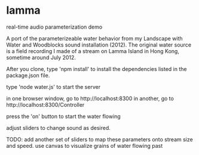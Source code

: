 # lamma
real-time audio parameterization demo

A port of the parameterizeable water behavior from my Landscape with Water and Woodblocks sound installation (2012).
The original water source is a field recording I made of a stream on Lamma Island in Hong Kong, sometime around July 2012.

After you clone, type 'npm install' to install the dependencies listed in the package.json file.

type 'node water.js' to start the server

in one browser window, go to http://localhost:8300
in another, go to http://localhost:8300/Controller

press the 'on' button to start the water flowing

adjust sliders to change sound as desired.

TODO: 
add another set of sliders to map these parameters onto stream size and speed.
use canvas to visualize grains of water flowing past

